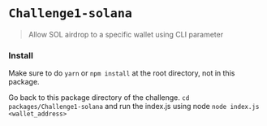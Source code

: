 # `Challenge1-solana`

> Allow SOL airdrop to a specific wallet using CLI parameter
### Install
Make sure to do `yarn` or `npm install` at the root directory, not in this package.

Go back to this package directory of the challenge.
`cd packages/Challenge1-solana`
and run the index.js using node
`node index.js <wallet_address>`